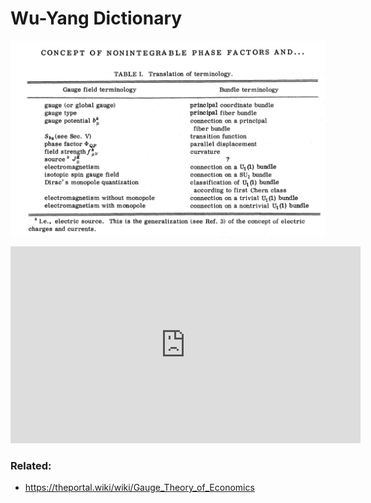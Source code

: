 # Wu-Yang Dictionary

![](wu-yang_dictionary.png)

<div class="video-container"><iframe width="560" height="315" src="https://www.youtube-nocookie.com/embed/h5gnATQMtPg" frameborder="0" allow="accelerometer; autoplay; clipboard-write; encrypted-media; gyroscope; picture-in-picture" allowfullscreen></iframe></div>

### Related:

- https://theportal.wiki/wiki/Gauge_Theory_of_Economics

